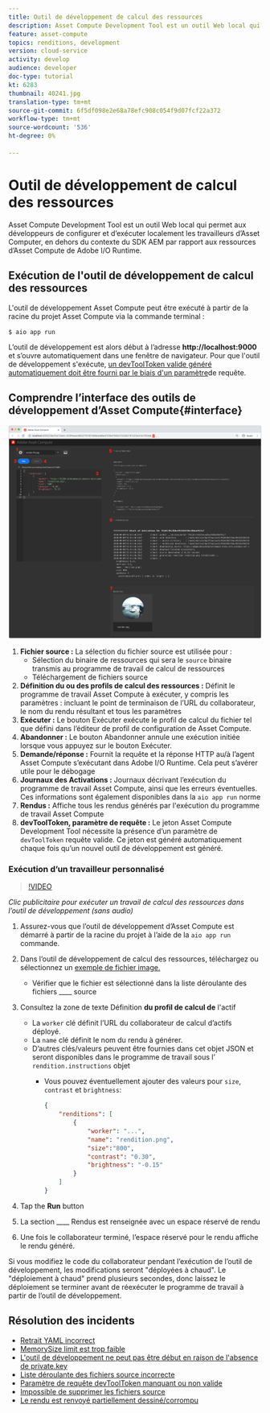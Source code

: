 ```yaml
---
title: Outil de développement de calcul des ressources
description: Asset Compute Development Tool est un outil Web local qui permet aux développeurs de configurer et d’exécuter localement les travailleurs d’Asset Computer, en dehors du contexte du SDK AEM par rapport aux ressources d’Asset Compute de Adobe I/O Runtime.
feature: asset-compute
topics: renditions, development
version: cloud-service
activity: develop
audience: developer
doc-type: tutorial
kt: 6283
thumbnail: 40241.jpg
translation-type: tm+mt
source-git-commit: 6f5df098e2e68a78efc908c054f9d07fcf22a372
workflow-type: tm+mt
source-wordcount: '536'
ht-degree: 0%

---
```



# Outil de développement de calcul des ressources

Asset Compute Development Tool est un outil Web local qui permet aux développeurs de configurer et d’exécuter localement les travailleurs d’Asset Computer, en dehors du contexte du SDK AEM par rapport aux ressources d’Asset Compute de Adobe I/O Runtime.

## Exécution de l&#39;outil de développement de calcul des ressources

L&#39;outil de développement Asset Compute peut être exécuté à partir de la racine du projet Asset Compute via la commande terminal :

```
$ aio app run
```

L’outil de développement est alors début à l’adresse __http://localhost:9000__ et s’ouvre automatiquement dans une fenêtre de navigateur. Pour que l&#39;outil de développement s&#39;exécute, [un devToolToken valide généré automatiquement doit être fourni par le biais d&#39;un paramètre](#troubleshooting__devtooltoken)de requête.

## Comprendre l’interface des outils de développement d’Asset Compute{#interface}

![Outil de développement de calcul des ressources](./assets/development-tool/asset-compute-dev-tool.png)

1. __Fichier source :__ La sélection du fichier source est utilisée pour :
   + Sélection du binaire de ressources qui sera le `source` binaire transmis au programme de travail de calcul de ressources
   + Téléchargement de fichiers source
1. __Définition du ou des profils de calcul des ressources :__ Définit le programme de travail Asset Compute à exécuter, y compris les paramètres : incluant le point de terminaison de l’URL du collaborateur, le nom du rendu résultant et tous les paramètres
1. __Exécuter :__ Le bouton Exécuter exécute le profil de calcul du fichier tel que défini dans l’éditeur de profil de configuration de Asset Compute.
1. __Abandonner :__ Le bouton Abandonner annule une exécution initiée lorsque vous appuyez sur le bouton Exécuter.
1. __Demande/réponse :__ Fournit la requête et la réponse HTTP au/à l’agent Asset Compute s’exécutant dans Adobe I/O Runtime. Cela peut s’avérer utile pour le débogage
1. __Journaux des Activations :__ Journaux décrivant l’exécution du programme de travail Asset Compute, ainsi que les erreurs éventuelles. Ces informations sont également disponibles dans la `aio app run` norme
1. __Rendus :__ Affiche tous les rendus générés par l&#39;exécution du programme de travail Asset Compute
1. __devToolToken, paramètre de requête :__ Le jeton Asset Compute Development Tool nécessite la présence d’un paramètre de `devToolToken` requête valide. Ce jeton est généré automatiquement chaque fois qu’un nouvel outil de développement est généré.

### Exécution d’un travailleur personnalisé

>[!VIDEO](https://video.tv.adobe.com/v/40241?quality=12&learn=on)

_Clic publicitaire pour exécuter un travail de calcul des ressources dans l’outil de développement (sans audio)_

1. Assurez-vous que l’outil de développement d’Asset Compute est démarré à partir de la racine du projet à l’aide de la `aio app run` commande.
1. Dans l’outil de développement de calcul des ressources, téléchargez ou sélectionnez un [exemple de fichier image.](../assets/samples/sample-file.jpg)
   + Vérifier que le fichier est sélectionné dans la liste déroulante des fichiers ____ source
1. Consultez la zone de texte Définition __du profil de calcul de__ l&#39;actif
   + La `worker` clé définit l’URL du collaborateur de calcul d’actifs déployé.
   + La `name` clé définit le nom du rendu à générer.
   + D’autres clés/valeurs peuvent être fournies dans cet objet JSON et seront disponibles dans le programme de travail sous l’ `rendition.instructions` objet
      + Vous pouvez éventuellement ajouter des valeurs pour `size`, `contrast` et `brightness`:

         ```json
         {
             "renditions": [
                 {
                     "worker": "...",
                     "name": "rendition.png",
                     "size":"800",
                     "contrast": "0.30",
                     "brightness": "-0.15"
                 }
             ]
         }
         ```

1. Tap the __Run__ button
1. La section ____ Rendus est renseignée avec un espace réservé de rendu
1. Une fois le collaborateur terminé, l’espace réservé pour le rendu affiche le rendu généré.

Si vous modifiez le code du collaborateur pendant l’exécution de l’outil de développement, les modifications seront &quot;déployées à chaud&quot;. Le &quot;déploiement à chaud&quot; prend plusieurs secondes, donc laissez le déploiement se terminer avant de réexécuter le programme de travail à partir de l’outil de développement.

## Résolution des incidents

+ [Retrait YAML incorrect](../troubleshooting.md#incorrect-yaml-indentation)
+ [MemorySize limit est trop faible](../troubleshooting.md#memorysize-limit-is-set-too-low)
+ [L&#39;outil de développement ne peut pas être début en raison de l&#39;absence de private.key](../troubleshooting.md#missing-private-key)
+ [Liste déroulante des fichiers source incorrecte](../troubleshooting.md#source-files-dropdown-incorrect)
+ [Paramètre de requête devToolToken manquant ou non valide](../troubleshooting.md#missing-or-invalid-devtooltoken-query-parameter)
+ [Impossible de supprimer les fichiers source](../troubleshooting.md#unable-to-remove-source-files)
+ [Le rendu est renvoyé partiellement dessiné/corrompu](../troubleshooting.md#rendition-returned-partially-drawn-or-corrupt)
